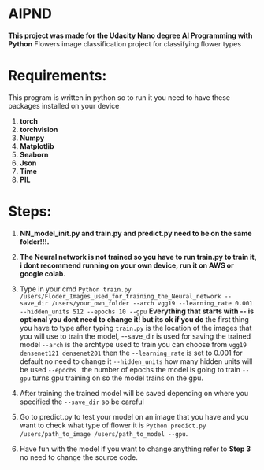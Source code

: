 # AIPND
**This project was made for the Udacity Nano degree AI Programming with Python**
Flowers image classification project for classifying flower types

# Requirements:
This program is written in python so to run it you need to have these packages installed on your device
1. **torch**
2. **torchvision**
3. **Numpy**
4. **Matplotlib**
5. **Seaborn**
6. **Json**
7. **Time**
8. **PIL**
# Steps:
1. **NN_model_init.py and train.py and predict.py need to be on the same folder!!!.**
2. **The Neural network is not trained so you have to run train.py to train it, i dont recommend running on your own device, run it on AWS or google colab.**
3. Type in your cmd ``` Python train.py /users/Floder_Images_used_for_training_the_Neural_network --save_dir /users/your_own_folder --arch vgg19 --learning_rate 0.001 --hidden_units 512 --epochs 10 --gpu ```
**Everything that starts with -- is optional you dont need to change it! but its ok if you do** the first thing you have to type after typing ``` train.py ``` is the location of the images that you will use to train the model, --save_dir is used for saving the trained model ``` --arch ``` is the archtype used to train
you can choose from ``` vgg19 densenet121 densenet201 ``` then the ``` --learning_rate ``` is set to 0.001 for default no need to change it ``` --hidden_units ``` how many hidden units will be used ```--epochs ``` the number of epochs the model is going to train ``` --gpu ``` turns gpu training on so the model trains on the gpu.

4. After training the trained model will be saved depending on where you specified the ``` --save_dir ``` so be careful
5. Go to predict.py to test your model on an image that you have and you want to check what type of flower it is ``` Python predict.py /users/path_to_image /users/path_to_model --gpu ```.
6. Have fun with the model if you want to change anything refer to **Step 3** no need to change the source code.
